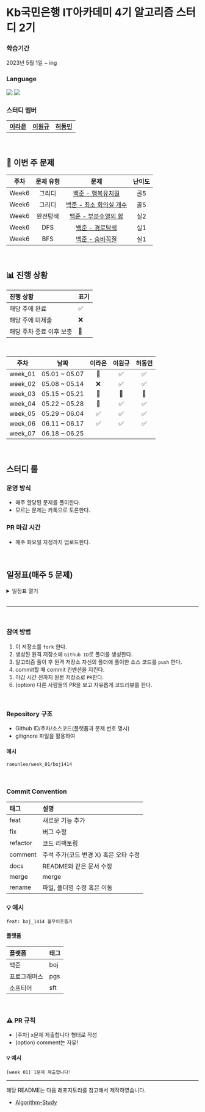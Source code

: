 # Kb국민은행 IT아카데미 4기 알고리즘 스터디 2기
### 학습기간
2023년 5월 1일 ~ ing

### Language
<img src="https://img.shields.io/badge/Java-007396.svg?&style=for-the-badge&logo=Java&logoColor=white"> <img src="https://img.shields.io/badge/python-007396.svg?&style=for-the-badge&logo=Java&logoColor=white"> 
### 스터디 멤버

<table>
  <tr>
    <td align="center"><a href="https://github.com/raeunlee"><b>이라은</b></a></td>
    <td align="center"><a href="https://github.com/OneK-2"><b>이원규</b></a></td>
    <td align="center"><a href="https://github.com/hurdong"><b>허동민</b></a></td>
  </tr>
</table>

<br/>

## 📝 이번 주 문제

| 주차 | 문제 유형 | 문제 | 난이도 |
|:---:|:---:|:---:|:---:|
|Week6|그리디|[백준 - 행복유치원](https://www.acmicpc.net/problem/13164)|골5|
|Week6|그리디|[백준 - 최소 회의실 개수](https://www.acmicpc.net/problem/19598)|골5|
|Week6|완전탐색|[백준 - 부분수열의 합](https://www.acmicpc.net/problem/1182)|실2|
|Week6|DFS|[백준 - 경로탐색](https://www.acmicpc.net/problem/11403)|실1|
|Week6|BFS|[백준 - 숨바꼭질](https://www.acmicpc.net/problem/1697)|실1|
<br/>

## 📊 진행 상황

| 진행 상황            | 표기  |
|:-----------------|:----|
| 해당 주에 완료       | ✅ |
| 해당 주에 미제출   | ❌ |
| 해당 주차 종료 이후 보충 | 🔺 |

<br>

|   주차    |      날짜       | 이라은 | 이원규 | 허동민 |
|:-------:|:-------------:|:-----:|:-----:|:-----:|
| week_01 | 05.01 ~ 05.07 |  🔺  |  ✅  | ✅   | 
| week_02 | 05.08 ~ 05.14 |  ❌  | ✅   | ✅   | 
| week_03 | 05.15 ~ 05.21 | 🔺   |  🔺  | 🔺   | 
| week_04 | 05.22 ~ 05.28 | 🔺    |  ✅  | ✅   | 
| week_05 | 05.29 ~ 06.04 |  ✅    |   ✅ | ✅   | 
| week_06 | 06.11 ~ 06.17 |  ✅     |  ✅  | ✅   | 
| week_07 | 06.18 ~ 06.25 |       |    |    | 

<br/>

## 스터디 룰

### 운영 방식
- 매주 할당된 문제를 풀이한다.
- 모르는 문제는 카톡으로 토론한다.

### PR 마감 시간
- 매주 화요일 자정까지 업로드한다.

<br/>

## 일정표(매주 5 문제)
<details>
  <summary>일정표 열기</summary>
 
| 주차 | 문제 유형 | 문제 | 난이도 |
|:---:|:---:|:---:|:---:|
|Week5|DP|[백준 - 팰린드롬?](https://www.acmicpc.net/problem/10942)|골4|
|Week5|분할정복|[백준 - 종이의 개수](https://www.acmicpc.net/problem/1780)|실2|
|Week5|그리디|[백준 - 선긋기](https://www.acmicpc.net/problem/2170)|골5|
|Week5|투포인타|[백준 - 주몽](https://www.acmicpc.net/problem/1940)|실4|
|Week5|투포인터|[백준 - 수들의 합 5](https://www.acmicpc.net/problem/2018)|실5|
|Week4|완전탐색|[백준 - 꽃길](https://www.acmicpc.net/problem/14620)|실2|
|Week4|완전탐색|[백준 - 유레카이론](https://www.acmicpc.net/problem/10448)|브1|
|Week4|그리디|[백준 - 수리공 항승](https://www.acmicpc.net/problem/1449)|실3|
|Week4|구현/시뮬레이션|[백준 - 로봇 청소기](https://www.acmicpc.net/problem/14503)|골5|
|Week4|그리디|[백준 - 센서](https://www.acmicpc.net/problem/2212)|골5|
|Week3|완전탐색|[백준 - 오목](https://www.acmicpc.net/problem/2615)|실1|
|Week3|분할정복|[백준 - 곱셈](https://www.acmicpc.net/problem/1629)|실1|
|Week3|DP|[백준 - 암호코드](https://www.acmicpc.net/problem/2011)|골5|
|Week3|구현/시뮬레이션|[백준 - 톱니바퀴](https://www.acmicpc.net/problem/14891)|골5|
|Week3|BFS/DFS|[백준 - 알고스팟](https://www.acmicpc.net/problem/1261)|골4|
|Week2|BFS,DFS|[백준 - 상범 빌딩](https://www.acmicpc.net/problem/6593)|골4|
|Week2|BFS,DFS|[백준 - 토마토](https://www.acmicpc.net/problem/7576)|골5|
|Week2|이분탐색|[백준 - 암기왕](https://www.acmicpc.net/problem/2776)|실4|
|Week2|이분탐색|[백준 - 용돈 관리](https://www.acmicpc.net/problem/6236)|실2|
|Week2|이분탐색|[백준 - 기타 레슨](https://www.acmicpc.net/problem/2343)|실1|
|Week1|구현|[백준 - 빙고](https://www.acmicpc.net/problem/2578)|실4|
|Week1|구현|[백준 - 기적의 매매법](https://www.acmicpc.net/problem/20546)|실5|
|Week1|완전탐색|[백준 - 숫자야구](https://www.acmicpc.net/problem/2503)|실3|
|Week1|완전탐색|[백준 - 체스판 다시 칠하기](https://www.acmicpc.net/problem/1018)|실4|
|Week1|완전탐색|[백준 - 동전 게임](https://www.acmicpc.net/problem/9079)|실2|

  </details>
<br/>

---

<br/>

### 참여 방법
1. 이 저장소를 `fork` 한다.
2. 생성된 원격 저장소에 `Github ID`로 폴더를 생성한다.
3. 알고리즘 풀이 후 원격 저장소 자신의 폴더에 풀이한 소스 코드를 `push` 한다.
4. commit할 때 commit 컨벤션을 지킨다.
5. 마감 시간 전까지 원본 저장소로 `PR`한다.
6. (option) 다른 사람들의 PR을 보고 자유롭게 코드리뷰를 한다.

<br/>

### Repository 구조
- Github ID/주차/소스코드(플랫폼과 문제 번호 명시)
- gitignore 파일을 활용하여 

#### 예시
`raeunlee/week_01/boj1414`

<br/>

### Commit Convention
| 태그       | 설명                  |
|:---------|:------------------------|
| feat     | 새로운 기능 추가               |
| fix      | 버그 수정                   |
| refactor | 코드 리팩토링                 |
| comment  | 주석 추가(코드 변경 X) 혹은 오타 수정 |
| docs     | README와 같은 문서 수정        |
| merge    | merge                   |
| rename   | 파일, 폴더명 수정 혹은 이동        |

### 💡 예시
`feat: boj_1414 불우이웃돕기`

#### 플랫폼

| 플랫폼    | 태그  |
|:-------|:----|
| 백준     | boj |
| 프로그래머스 | pgs |
| 소프티어 | sft |

<br/>

### ⚠️ PR 규칙
- [주차] x문제 제출합니다 형태로 작성
- (option) comment는 자유!

#### 💡 예시
`[week 01] 1문제 제출합니다! `

---

해당 README는 다음 레포지토리를 참고해서 제작하였습니다.
- [Algorithm-Study](https://github.com/CodeSquad-2023-BE-Study/Algorithm-Study/blob/main/README.md)
